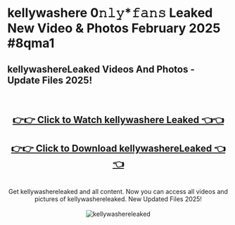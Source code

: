 # kellywashere 0𝚗𝚕𝚢*𝚏𝚊𝚗𝚜 Leaked New Video & Photos February 2025 #8qma1

<h2>kellywashereLeaked Videos And Photos - Update Files 2025!</h2>
<br>
<div align="center">
<h2><a href="https://mediaupload.pro?title=kellywashere&ref=11F" rel="nofollow">👉👉 Click to Watch kellywashere Leaked 👈👈</a></h2>
<h2><a href="https://mediaupload.pro?title=kellywashere&ref=11F" rel="nofollow">👉👉 Click to Download kellywashereLeaked 👈👈</a></h2>
<br>
Get kellywashereleaked and all content. Now you can access all videos and pictures of kellywashereleaked. New Updated Files 2025!
<br>
<br>
<a href="https://mediaupload.pro?title=kellywashere&ref=11F" rel="nofollow" data-target="animated-image.originalLink"><img src="https://i.ibb.co/Gkj2r4b/banner.png" alt="kellywashereleaked" style="max-width: 100%; display: inline-block;" data-target="animated-image.originalImage"></a>
</div>
<br>

